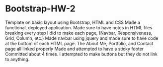 # Bootstrap-HW-2
Template on basic layout using Bootstrap, HTML and CSS
Made a functional, deployed application.
Made sure to have notes in HTML files breaking every step I did to make each page, (Navbar, Responsiveness, Grid, Column, etc.)
Made navbar using jquery and made sure to have code at the bottom of each HTML page.
The About Me, Portfolio, and Contact page all linked properly
Made and attempted to have a sticky footer
Committed about 4 times.
I attempted to make buttons but they do not link to anything.
